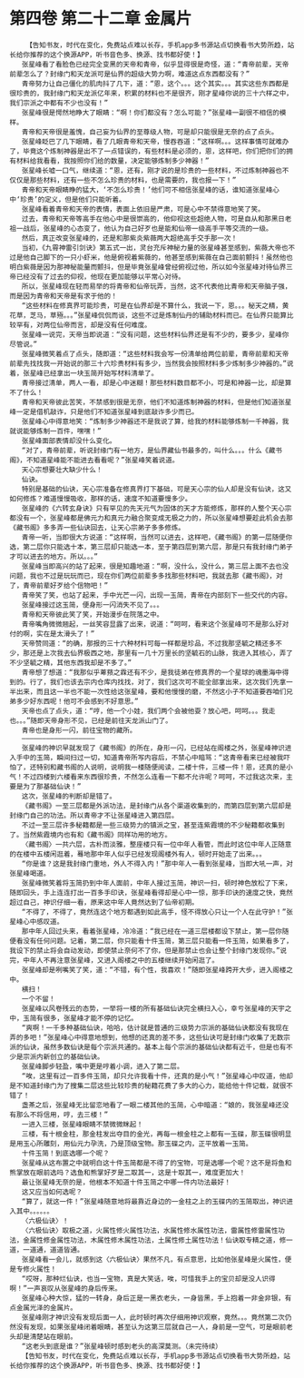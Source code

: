 # 第四卷 第二十二章 金属片
        【告知书友，时代在变化，免费站点难以长存，手机app多书源站点切换看书大势所趋，站长给你推荐的这个换源APP，听书音色多、换源、找书都好使！】
       张星峰看了看脸色已经完全变黑的天帝和青帝，似乎显得很是奇怪，道：“青帝前辈，天帝前辈怎么了？封缘门和天龙派可是仙界的超级大势力啊，难道这点东西都没有？”
       青帝努力让自己僵化的肌肉抖了几下，道：“恩，这个。。。这个其实。。。其实这些东西都是很珍贵的，我封缘门和天龙派亿年来，积累的材料也不是很齐，刚才星峰你说的三十六样之中，我们宗派之中都有不少也没有！”
       张星峰很是愕然地睁大了眼睛：“啊！你们都没有？怎么可能？”张星峰一副很不相信的模样。
       青帝和天帝很是羞愧，自己妄为仙界的至尊级人物，可是却只能很是无奈的点了点头。
       张星峰眨巴了几下眼睛，看了几眼青帝和天帝，慢吞吞道：“这样啊。。。这样事情可就难办了，毕竟这个炼制神器是出不了一点错误的，有些材料是必须的，恩，这样吧，你们把你们的拥有材料给我看看，我按照你们给的数量，决定能够炼制多少神器！”
       张星峰长嘘一口气，继续道：“恩，还有，刚才说的是珍贵的一些材料，不过炼制神器也不仅仅是那些材料，还有一些不怎么珍贵的材料，也是需要的，我也报一下！”
       青帝和天帝眼睛睁的猛大，‘不怎么珍贵！’他们可不相信张星峰的话，谁知道张星峰心中‘珍贵’的定义，但是他们只能听着。
       张星峰看着青帝和天帝的表情，表面上依旧是严肃，可是心中不禁得意地笑了笑。
       过去，青帝和天帝等高手在他心中是很崇高的，他仰视这些超绝人物，可是自从和那黑日老祖一战后，张星峰的心态变了，他认为自己好歹也是能和仙帝一级高手平等交流的一级。
       然后，真正改变张星峰的，还是和那紫炎紫薇两大超绝高手交手那一次！
       当初，《九霄神雷引剑诀》第五式一出，灵台充斥神秘力量的张星峰甚至感到，紫薇大帝也不过是他自己脚下的一只小虾米，他是俯视着紫薇的，他甚至感到紫薇在自己面前颤抖！虽然他也明白紫薇是因为那神秘能量而颤抖，但是毕竟张星峰曾经俯视过他，所以如今张星峰对待仙界三帝已经没有了过去的仰视，他现在更加能够以平常心对待。
       所以，张星峰现在轻而易举的将青帝和仙帝玩弄，当然，这不代表他比青帝和天帝脑子强，而是因为青帝和天帝是有求于他的！
       “这些材料在修真界可能珍贵，可是在仙界却是不算什么，我说一下，恩。。。秘天之精，黄花草，芝马，草殛。。。”张星峰侃侃而谈，这些不过是炼制仙丹的辅助材料而已。在仙界只能算比较罕有，对两位仙帝而言，却是没有任何难度。
       张星峰一说完，天帝当即说道：“没有问题，这些材料仙界还是有不少的，要多少，星峰你尽管说。”
       张星峰微笑着点了点头，随即道：“这些材料我会写一份清单给两位前辈，青帝前辈和天帝前辈先找找我一开始说的那三十六珍贵材料有多少，当然我会按照材料多少炼制多少神器的。”说着，张星峰已经拿出一块玉简开始写材料清单了。
       青帝接过清单，两人一看，却是心中迷糊！那些材料数目都不小，可是和神器一比，却是算不了什么！
       青帝和天帝彼此苦笑，不禁感到很是无奈，他们不知道炼制神器的材料，但是他们知道张星峰一定是借机敲诈，只是他们不知道张星峰到底敲诈多少而已。
       张星峰心中得意地笑：“炼制多少神器还不是我说了算，给我的材料能够炼制一千神器，我就说能够炼制一百件，嘿嘿！”
       张星峰面部表情却没什么变化。
       “对了，青帝前辈，听说封缘门有一地方，是仙界藏仙书最多的，叫什么。。。什么《藏书阁》，不知道星峰能不能进去看看呢？”张星峰笑着说道。
       天心宗想要壮大缺少什么！
       仙诀。
       特别是基础的仙诀，天心宗准备在修真界打下基础，可是天心宗的仙人却是没有仙诀，这又如何修炼？难道慢慢吸收，那样的话，速度不知道要慢多少。
       张星峰的《六转玄身诀》只有罕见的先天元气为固体的天才方能修炼，那样的人整个天心宗都没有一个，张星峰都是佛元力和真元力融合聚变成无极之力的，所以张星峰想要趁此机会去那《藏书阁》多多弄一些仙诀回去，让天心宗弟子多多修炼。
       青帝一听，当即很大方说道：“这样啊，当然可以进去，这样吧，《藏书阁》的第一层随便你选，第二层你只能选十本，第三层却只能选一本，至于第四层到第六层，那是只有我封缘门弟子才可以进去的地方。所以。。。”
       张星峰当即高兴的站了起来，很是知趣地道：“啊，没什么，没什么，第三层上面不去也没问题，我也不过是玩玩而已，现在你们两位前辈多多找那些材料吧，我就去那《藏书阁》，对了，青帝前辈好歹给个信物吧！”
       青帝笑了笑，也站了起来，手中光芒一闪，出现一玉简，青帝在内部刻下一些交代的内容。
       张星峰接过这玉简，便身形一闪消失不见了。。。
       青帝和天帝彼此笑了笑，开始漫步在院落之中。
       青帝嘴角微微翘起，一丝笑容显露了出来，说道：“呵呵，看来这个张星峰可不是那么好对付的啊，实在是太滑头了！”
       天帝赞同道：“的确，那报的三十六种材料可每一样都是珍品，不过我那坚毓之精还多不少，那还是上次我去仙界极西之地，那里有一几十万里长的坚毓石的山脉，我进入其核心，弄了不少坚毓之精，其他东西我却是不多了。”
       青帝想了想道：“我那似乎萆蓣之霖还有不少，是我徒弟在修真界的一个星球的魂墨海中得到的。行了，我们也该去宗内仓库内找找，对了，我们这次可不能全部拿出来，这次我们先拿一半出来，而且这一半也不能一次性给这张星峰，要和他慢慢的磨，不然这小子不知道要吞咱们兄弟多少好东西呢！他可不会感到不好意思。”
       天帝也点了点头，道：“哼，他一个小娃，我们两个会被他耍？放心吧，呵呵。。。我走也。。。”随即天帝身形不见，已经是前往天龙派山门了。
       青帝也是身形一闪，前往宝物的藏所。
       ——————————————————
       张星峰的神识早就发现了《藏书阁》的所在，身形一闪，已经站在阁楼之外，张星峰神识进入手中的玉简，瞬间扫过一切，知道青帝所写内容后，不禁心中暗骂：“这青帝看来已经被我吓怕了，还特别和藏书阁的人说明，说明我一楼随便阅读，二楼十件，三楼一件！恩，还真的是小气！不过四楼到六楼看来东西很珍贵，不然怎么连看一下都不允许呢？呵呵，不过我这次来，主要是为了那基础仙诀！”
       这次，张星峰的判断却是错了。
       《藏书阁》一至三层都是外派功法，是封缘门从各个渠道收集到的，而第四层到第六层却是封缘门自己的功法。所以青帝才不让张星峰进入第四层。
       不过一至三层许多秘籍都是一些三级势力的镇派之宝，甚至连紫霞境的不少秘籍都收集到了。当然紫霞境内也有和《藏书阁》同样功用的地方。
       〈藏书阁〉一共六层，古朴而淡雅，整座楼只有一位中年人看管，而此时这位中年人正随意的在楼中五楼闲逛着，蓦地那中年人似乎已经发现阁楼外有人，顿时开始走了出来。。。
       “你是谁？这是我封缘门重地，外人不得入内！”那中年人一看到张星峰，当即大吼一声，对张星峰喝道。
       张星峰微笑着将玉简扔到中年人面前，中年人接过玉简，神识一扫，顿时神色放松了下来，随即回头，手上连连打出一百多手印诀，张星峰看得却是心中一惊，那手印诀的速度之快，竟然超过自己，神识仔细一看，原来这中年人竟然达到了仙帝初期。
       “不得了，不得了，竟然连这个地方都遇到如此高手，怪不得放心只让一个人在此守护！”张星峰心中感叹道。
       那中年人回过头来，看着张星峰，冷冷道：“我已经在一道三层楼都设下禁止，第一层你随便看没有任何问题。记着，第二层，你只能看十件玉简，第三层只能看一件玉简，如果看多了，我设下的禁止将会自动发动，即使禁止奈何不了你，但是那禁止也会让整个封缘门发现你。”说完，中年人不再注意张星峰，又进入阁楼之中的五楼继续开始闲逛了。
       张星峰却是咧嘴笑了笑，道：“不错，有个性，我喜欢！”随即张星峰跨开大步，进入阁楼之中。
       横扫！
       一个不留！
       张星峰以风卷残云的态势，一举将一楼的所有基础仙诀完全横扫入心，幸亏张星峰的天宇之中，玉简有很多，张星峰才能不停的记忆。
       “爽啊！一千多种基础仙诀，哈哈，估计就是普通的三级势力宗派的基础仙诀都没有我现在弄的多吧！”张星峰心中得意地想到，他想的还真的差不多，这些仙诀可是封缘门收集了无数宗派的仙诀，虽然多数仙诀是每个宗派共通的。基本上每个宗派的基础仙诀都有近千，但是也有不少是宗派内新创立的基础仙诀。
       张星峰脚步轻盈，嘴中更是哼着小调，进入了第二层。
       “唉，这里有过一百多件玉简，却只允许我看十件，还真的是小气！”张星峰心中叹道，他却是不知道封缘门为了搜集二层这些比较珍贵的秘籍花费了多大的心力，能给他十件记载，就很不错了！
       盏茶之后，张星峰无比留恋地看了一眼二楼其他的玉简，心中暗道：“娘的，我张星峰还没有那么不将信用，哼，去三楼！”
       一进入三楼，张星峰眼睛不禁微微眯起！
       三楼，有十根金柱，那金柱发出夺目的金光，再每一根金柱之上都有一玉碟，那玉碟很明显是用玉心所雕刻，用仙元力孕洗，乃是顶级宝物。那玉碟之内，正平放着一玉简。
       十件玉简！到底选哪一个呢？
       张星峰从这布置之中就明白这十件玉简都是不得了的宝物，可是选哪一个呢？这不是将鱼和熊掌放在眼前选吗？选鱼和熊掌好歹是二取其一，这是十取其一，难度更加大！
       最让张星峰无奈的是，他根本不知道十件玉简之中哪一件内功法最好！
       这又应当如何选呢？
       “算了，就这一件！”张星峰随意地将最靠近身边的一金柱之上的玉碟内的玉简取出，神识进入其中。。。。。。
       〈六极仙诀〉！
       〈六极仙诀〉取极之道，火属性修火属性功法，水属性修水属性功法，雷属性修雷属性功法，金属性修金属性功法，木属性修木属性功法，土属性修土属性功法！仙诀取专精之道，修一道，一道通，道道皆通。
       张星峰看一会儿，就感到这〈六极仙诀〉果然不凡，有点意思，比如他张星峰是火属性，便是专修火属性！
       “哎呀，那种烂仙诀，也当一宝物，真是大笑话，唉，可惜我手上的宝贝却是没人识得啊！”一声哀叹从张星峰的身后传来。
       张星峰心种大惊，猛的一转身，身后正是一黑衣老头，一身皆黑，手上抱着一非金非银，有点金属光泽的金属片。
       张星峰刚才神识没有发现后面一人，此时顿时再次仔细用神识观察，竟然。。。竟然第二次仍然没有发现，如果张星峰闭着眼睛，甚至认为这第三层就自己一人，身前是一空气，可是眼前老头却是清楚站在眼前。
       “这老头到底是谁？”张星峰顿时感到老头的高深莫测。（未完待续）
       【告知书友，时代在变化，免费站点难以长存，手机app多书源站点切换看书大势所趋，站长给你推荐的这个换源APP，听书音色多、换源、找书都好使！】
